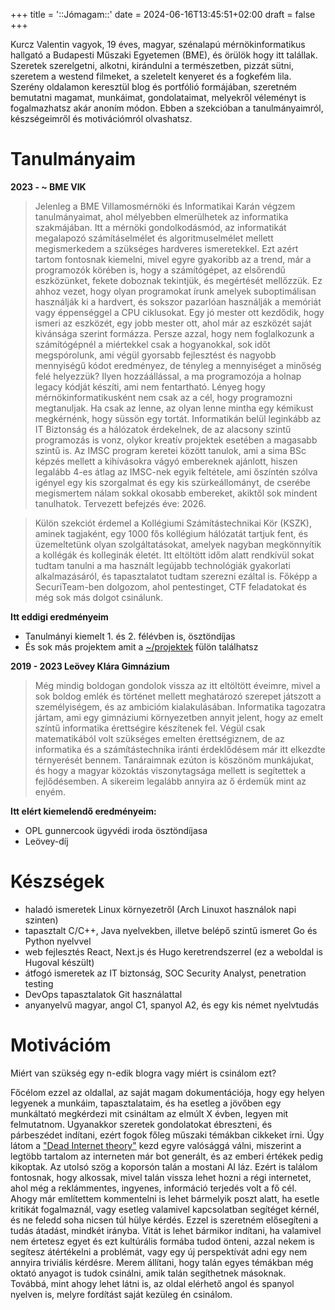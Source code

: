 +++
title = '::Jómagam::'
date = 2024-06-16T13:45:51+02:00
draft = false
+++

Kurcz Valentin vagyok, 19 éves, magyar, szénalapú mérnökinformatikus hallgató a Budapesti Műszaki Egyetemen (BME), és örülök hogy itt talállak. Szeretek szerelgetni, alkotni, kirándulni a természetben, pizzát sütni, szeretem a westend filmeket, a szeletelt kenyeret és a fogkefém lila. Szerény oldalamon keresztül blog és portfólió formájában, szeretném bemutatni magamat, munkáimat, gondolataimat, melyekről véleményt is fogalmazhatsz akár anoním módon. Ebben a szekcióban a tanulmányaimról, készségeimről és motivációmról olvashatsz.

# Tanulmányaim 

**2023 -  ~ BME VIK**     
 > Jelenleg a BME Villamosmérnöki és Informatikai Karán végzem tanulmányaimat, ahol mélyebben elmerülhetek az informatika szakmájában. Itt a mérnöki gondolkodásmód, az informatikát megalapozó számításelmélet és algoritmuselmélet mellett megismerkedem a szükséges hardveres ismeretekkel. Ezt azért tartom fontosnak kiemelni, mivel egyre gyakoribb az a trend, már a programozók körében is, hogy a számítógépet, az elsőrendű eszközünket, fekete doboznak tekintjük, és megértését mellőzzük. Ez ahhoz vezet, hogy olyan programokat írunk amelyek suboptimálisan használják ki a hardvert, és sokszor pazarlóan használják a memóriát vagy éppenséggel a CPU ciklusokat. Egy jó mester ott kezdődik, hogy ismeri az eszközét, egy jobb mester ott, ahol már az eszközét saját kivánsága szerint formázza. Persze azzal, hogy nem foglalkozunk a számítógépnél a miértekkel csak a hogyanokkal, sok időt megspórolunk, ami végül gyorsabb fejlesztést és nagyobb mennyiségű kódot eredményez, de tényleg a mennyiséget a minőség felé helyezzük? Ilyen hozzáállással, a ma programozója a holnap legacy kódját készíti, ami nem fentartható. Lényeg hogy mérnökinformatikusként nem csak az a cél, hogy programozni megtanuljak. Ha csak az lenne, az olyan lenne mintha egy kémikust megkérnénk, hogy süssön egy tortát. Informatikán belül leginkább az IT Biztonság és a hálózatok érdekelnek, de az alacsony szintű programozás is vonz, olykor kreatív projektek esetében a magasabb szintű is. Az IMSC program keretei között tanulok, ami a sima BSc képzés mellett a kihívásokra vágyó embereknek ajánlott, hiszen legalább 4-es átlag az IMSC-nek egyik feltétele, ami őszíntén szólva igényel egy kis szorgalmat és egy kis szürkeállományt, de cserébe megismertem nálam sokkal okosabb embereket, akiktől sok mindent tanulhatok. Tervezett befejzés éve: 2026.

 > Külön szekciót érdemel a Kollégiumi Számítástechnikai Kör (KSZK), aminek tagjaként, egy 1000 fős kollégium hálózatát tartjuk fent, és üzemeltetünk olyan szolgáltatásokat, amelyek nagyban megkönnyítik a kollégák és kolleginák életét. Itt eltöltött időm alatt rendkívül sokat tudtam tanulni a ma használt legújabb technológiák gyakorlati alkalmazásáról, és tapasztalatot tudtam szerezni ezáltal is. Főképp a SecuriTeam-ben dolgozom, ahol pentestinget, CTF feladatokat és még sok más dolgot csinálunk.

**Itt eddigi eredményeim**

* Tanulmányi kiemelt 1. és 2. félévben is, ösztöndíjas
* És sok más projektem amit a [~/projektek](/hu/projects) fülön találhatsz

**2019 - 2023 Leövey Klára Gimnázium**
 > Még mindig boldogan gondolok vissza az itt eltöltött éveimre, mivel a sok boldog emlék és történet mellett meghatározó szerepet játszott a személyiségem, és az ambicióm kialakulásában. Informatika tagozatra jártam, ami egy gimnáziumi környezetben annyit jelent, hogy az emelt színtű informatika érettségire készítenek fel. Végül csak matematikából volt szükséges emelten érettségiznem, de az informatika és a számítástechnika iránti érdeklődésem már itt elkezdte térnyerését bennem. Tanáraimnak ezúton is köszönöm munkájukat, és hogy a magyar közoktás viszonytagsága mellett is segítettek a fejlődésemben. A sikereim legalább annyira az ő érdemük mint az enyém.

**Itt elért kiemelendő eredményeim:**

* OPL gunnercook ügyvédi iroda ösztöndíjasa
* Leövey-díj

# Készségek

* haladó ismeretek Linux környezetről (Arch Linuxot használok napi szinten)
* tapasztalt C/C++, Java nyelvekben, illetve belépő szintű ismeret Go és Python nyelvvel
* web fejlesztés React, Next.js és Hugo keretrendszerrel (ez a weboldal is Hugoval készült)
* átfogó ismeretek az IT biztonság, SOC Security Analyst, penetration testing
* DevOps tapasztalatok Git használattal
* anyanyelvű magyar, angol C1, spanyol A2, és egy kis német nyelvtudás

# Motivációm

Miért van szükség egy n-edik blogra vagy miért is csinálom ezt?

Főcélom ezzel az oldallal, az saját magam dokumentációja, hogy egy helyen legyenek a munkáim, tapasztalataim, és ha esetleg a jövőben egy munkáltató megkérdezi mit csináltam az elmúlt X évben, legyen mit felmutatnom. Ugyanakkor szeretek gondolatokat ébreszteni, és párbeszédet indítani, ezért fogok főleg műszaki témákban cikkeket írni. Úgy látom a ["Dead Internet theory"](https://en.wikipedia.org/wiki/Dead_Internet_theory) kezd egyre valósággá válni, miszerint a legtöbb tartalom az interneten már bot generált, és az emberi értékek pedig kikoptak. Az utolsó szög a koporsón talán a mostani AI láz. Ezért is találom fontosnak, hogy alkossak, mivel talán vissza lehet hozni a régi internetet, ahol még a reklámmentes, ingyenes, információ terjedés volt a fő cél. Ahogy már említettem kommentelni is lehet bármelyik poszt alatt, ha esetle kritikát fogalmaznál, vagy esetleg valamivel kapcsolatban segítéget kérnél, és ne feledd soha nicsen túl hülye kérdés. Ezzel is szeretném elősegíteni a tudás átadást, mindkét irányba. Vitát is lehet bármikor indítani, ha valamivel nem értetesz egyet és ezt kultúrális formába tudod önteni, azzal nekem is segítesz átértékelni a problémát, vagy egy új perspektívát adni egy nem annyira triviális kérdésre. Merem állítani, hogy talán egyes témákban még oktató anyagot is tudok csinálni, amik talán segíthetnek másoknak. Továbbá, mint ahogy lehet látni is, az oldal elérhető angol és spanyol nyelven is, melyre fordítást saját kezüleg én csinálom. 



